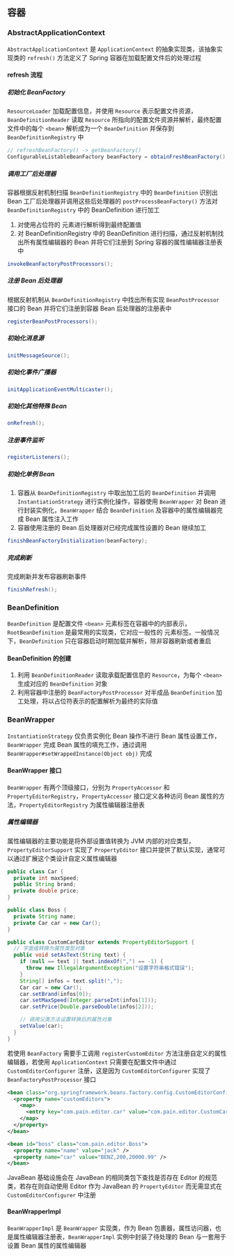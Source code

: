 ## 容器
### AbstractApplicationContext
`AbstractApplicationContext` 是 `ApplicationContext` 的抽象实现类，该抽象实现类的 `refresh()` 方法定义了 Spring 容器在加载配置文件后的处理过程

#### refresh 流程
##### 初始化 BeanFactory
`ResourceLoader` 加载配置信息，并使用 `Resource` 表示配置文件资源，`BeanDefinitionReader` 读取 `Resource` 所指向的配置文件资源并解析，最终配置文件中的每个 `<bean>` 解析成为一个 `BeanDefinition` 并保存到 `BeanDefinitionRegistry` 中
```java
// refreshBeanFactory() -> getBeanFactory()
ConfigurableListableBeanFactory beanFactory = obtainFreshBeanFactory();
```

##### 调用工厂后处理器
容器根据反射机制扫描 `BeanDefinitionRegistry` 中的 `BeanDefinition` 识别出 Bean 工厂后处理器并调用这些后处理器的 `postProcessBeanFactory()` 方法对 `BeanDefinitionRegistry` 中的 BeanDefinition 进行加工
  1. 对使用占位符的 <bean> 元素进行解析得到最终配置值
  2. 对 BeanDefinitionRegistry 中的 BeanDefinition 进行扫描，通过反射机制找出所有属性编辑器的 Bean 并将它们注册到 Spring 容器的属性编辑器注册表中
```java
invokeBeanFactoryPostProcessors();
```

##### 注册 Bean 后处理器
根据反射机制从 `BeanDefinitionRegistry` 中找出所有实现 `BeanPostProcessor` 接口的 Bean 并将它们注册到容器 Bean 后处理器的注册表中
```java
registerBeanPostProcessors();
```

##### 初始化消息源
```java
initMessageSource();
```

##### 初始化事件广播器
```java
initApplicationEventMulticaster();
```

##### 初始化其他特殊 Bean
```java
onRefresh();
```

##### 注册事件监听
```java
registerListeners();
```

##### 初始化单例 Bean
1. 容器从 `BeanDefinitionRegistry` 中取出加工后的 `BeanDefinition` 并调用 `InstantiationStrategy` 进行实例化操作，容器使用 `BeanWrapper` 对 Bean 进行封装实例化，`BeanWrapper` 结合 `BeanDefinition` 及容器中的属性编辑器完成 Bean 属性注入工作
2. 容器使用注册的 Bean 后处理器对已经完成属性设置的 Bean 继续加工
```java
finishBeanFactoryInitialization(beanFactory);
```

##### 完成刷新
完成刷新并发布容器刷新事件
```java
finishRefresh();
```

### BeanDefinition
`BeanDefinition` 是配置文件 `<bean>` 元素标签在容器中的内部表示，`RootBeanDefinition` 是最常用的实现类，它对应一般性的 <bean> 元素标签。一般情况下，`BeanDefinition` 只在容器启动时期加载并解析，除非容器刷新或者重启
#### BeanDefinition 的创建
1. 利用 `BeanDefinitionReader` 读取承载配置信息的 `Resource`，为每个 `<bean>` 生成对应的 `BeanDefinition` 对象
2. 利用容器中注册的 `BeanFactoryPostProcessor` 对半成品 `BeanDefinition` 加工处理，将以占位符表示的配置解析为最终的实际值

### BeanWrapper
`InstantiationStrategy` 仅负责实例化 Bean 操作不进行 Bean 属性设置工作，`BeanWrapper` 完成 Bean 属性的填充工作，通过调用 `BeanWrapper#setWrappedInstance(Object obj)` 完成

#### BeanWrapper 接口
`BeanWrapper` 有两个顶级接口，分别为 `PropertyAccessor` 和 `PropertyEditorRegistry`，`PropertyAccessor` 接口定义各种访问 Bean 属性的方法，`PropertyEditorRegistry` 为属性编辑器注册表
##### 属性编辑器
属性编辑器的主要功能是将外部设置值转换为 JVM 内部的对应类型，`PropertyEditorSupport` 实现了 `PropertyEditor` 接口并提供了默认实现，通常可以通过扩展这个类设计自定义属性编辑器
```java
public class Car {
  private int maxSpeed;
  public String brand;
  private double price;
}

public class Boss {
  private String name;
  private Car car = new Car();
}

public class CustomCarEditor extends PropertyEditorSupport {
  // 字面值转换为属性类型对象
  public void setAsText(String text) {
    if (null == text || text.indexOf(",") == -1) {
      throw new IllegalArgumentException("设置字符串格式错误");
    }
    String[] infos = text.split(",");
    Car car = new Car();
    car.setBrand(infos[0]);
    car.setMaxSpeed(Integer.parseInt(infos[1]));
    car.setPrice(Double.parseDouble(infos[2]));

    // 调用父类方法设置转换后的属性对象
    setValue(car);
  }
}
```
若使用 `BeanFactory` 需要手工调用 `registerCustomEditor` 方法注册自定义的属性编辑器，若使用 `ApplicationContext` 只需要在配置文件中通过 `CustomEditorConfigurer` 注册，这是因为 `CustomEditorConfigurer` 实现了 `BeanFactoryPostProcessor` 接口
```xml
<bean class="org.springframework.beans.factory.config.CustomEditorConfigurer">
  <property name="customEditors">
    <map>
      <entry key="com.pain.editor.car" value="com.pain.editor.CustomCarEditor">
    </map>
  </property>
</bean>

<bean id="boss" class="com.pain.editor.Boss">
  <property name="name" value="jack" />
  <property name="car" value="BENZ,200,20000.99" />
</bean>
```
JavaBean 基础设施会在 JavaBean 的相同类包下查找是否存在 <JavaBean>Editor 的规范类，若存在则自动使用 <JavaBean>Editor 作为 JavaBean 的 `PropertyEditor` 而无需显式在 `CustomEditorConfigurer` 中注册

#### BeanWrapperImpl
`BeanWrapperImpl` 是 `BeanWrapper` 实现类，作为 Bean 包裹器，属性访问器，也是属性编辑器注册表，`BeanWrapperImpl` 实例中封装了待处理的 Bean 与一套用于设置 Bean 属性的属性编辑器






